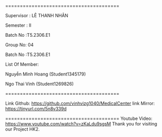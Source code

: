=======================================

Supervisor : LÊ THANH NHÂN

Semester : II

Batch No :T5.2306.E1

Group No: 04

Batch No :T5.2306.E1

List Of Member:

Nguyễn Minh Hoang (Student1345179)

Ngo Thai Vinh (Student1269826)

=======================================

Link Github: https://github.com/vinhvizg1040/MedicalCenter
link Mirror: https://tinyurl.com/5n8v339d

=======================================
Youtube Video: https://www.youtube.com/watch?v=zKaLdu9sgsM
Thank you for visiting our Project HK2.
